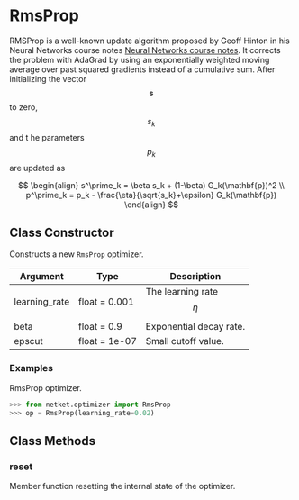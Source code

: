# RmsProp
RMSProp is a well-known update algorithm proposed by Geoff Hinton
 in his Neural Networks course notes [Neural Networks course notes](http://www.cs.toronto.edu/~tijmen/csc321/slides/lecture_slides_lec6.pdf).
 It corrects the problem with AdaGrad by using an exponentially weighted
 moving average over past squared gradients instead of a cumulative sum.
 After initializing the vector $$\mathbf{s}$$ to zero, $$s_k$$ and t
 he parameters $$p_k$$ are updated as

 $$
 \begin{align}
 s^\prime_k = \beta s_k + (1-\beta) G_k(\mathbf{p})^2 \\
 p^\prime_k = p_k - \frac{\eta}{\sqrt{s_k}+\epsilon} G_k(\mathbf{p})
 \end{align}
 $$

## Class Constructor
Constructs a new ``RmsProp`` optimizer.

|  Argument   |    Type     |        Description         |
|-------------|-------------|----------------------------|
|learning_rate|float = 0.001|The learning rate $$ \eta $$|
|beta         |float = 0.9  |Exponential decay rate.     |
|epscut       |float = 1e-07|Small cutoff value.         |

### Examples
RmsProp optimizer.

```python
>>> from netket.optimizer import RmsProp
>>> op = RmsProp(learning_rate=0.02)

```



## Class Methods 
### reset
Member function resetting the internal state of the optimizer.


